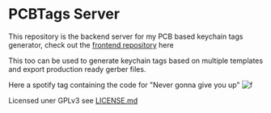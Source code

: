 # PCBTags Server

This repository is the backend server for my PCB based keychain tags generator, check out the [frontend repository](https://github.com/TheStaticTurtle/pcbtags_frontend) here

This too can be used to generate keychain tags based on multiple templates and export production ready gerber files.

Here a spotify tag containing the code for "Never gonna give you up"
![f](https://data.thestaticturtle.fr/ShareX/2022/08/11/chrome_2022-08-11_03-12-18.png)

Licensed uner GPLv3 see [LICENSE.md](https://github.com/TheStaticTurtle/pcbtags_server/blob/main/LICENSE.md)